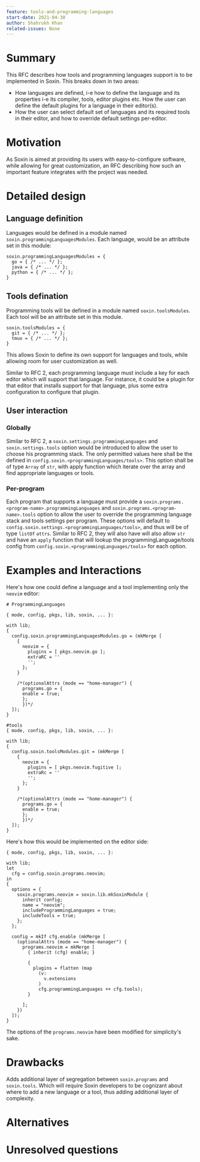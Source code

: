 ```yaml
---
feature: tools-and-programming-languages
start-date: 2021-04-30
author: Shahrukh Khan
related-issues: None
---
```


# Summary
[summary]: #summary

This RFC describes how tools and programming languages support is to be
implemented in Soxin. This breaks down in two areas:

* How languages are defined, i-e how to define the language and its properties
  i-e its compiler, tools, editor plugins etc. How the user can define the
  default plugins for a language in their editor(s).
* How the user can select default set of languages and its required tools in
  their editor, and how to override default settings per-editor.

# Motivation
[motivation]: #motivation

As Soxin is aimed at providing its users with easy-to-configure software, while
allowing for great customization, an RFC describing how such an important
feature integrates with the project was needed.

# Detailed design
[design]: #detailed-design

## Language definition

Languages would be defined in a module named `soxin.programmingLanguagesModules`.
Each language, would be an attribute set in this module:

```
soxin.programmingLanguagesModules = {
  go = { /* ... */ };
  java = { /* ... */ };
  python = { /* ... */ };
}
```
## Tools defination

Programming tools will be defined in a module named `soxin.toolsModules`.
Each tool will be an attribute set in this module.

```
soxin.toolsModules = {
  git = { /* ... */ };
  tmux = { /* ... */ };
}
```
This allows Soxin to define its own support for languages and tools, while
allowing room for user customization as well.

Similar to RFC 2, each programming language must include a key for each editor
which will support that language.  For instance, it could be a plugin for that
editor that installs support for that language, plus some extra configuration
to configure that plugin.

## User interaction

### Globally

Similar to RFC 2, a `soxin.settings.programmingLanguages` and
`soxin.settings.tools` option would be introduced to allow the user
to choose his programming stack. The only permitted values here shall be the
defined in `config.soxin.<programmingLanguages/tools>`. This option shall be of type
`Array` of `str`, with apply function which iterate over the array and find
appropriate languages or tools.

### Per-program

Each program that supports a language must provide a
`soxin.programs.<program-name>.programmingLanguages` and
`soxin.programs.<program-name>.tools` option to allow the user to
override the programming language stack and tools settings per program. These options will default
to `config.soxin.settings.<programmingLanguages/tools>`, and thus will be of type `listOf`
`attrs`. Similar to RFC 2, they will also have will also allow `str` and have
an `apply` function that will lookup the programmingLanguage/tools config from `config.soxin.<programmingLanguages/tools>`
for each option.

# Examples and Interactions
[examples-and-interactions]: #examples-and-interactions

Here's how one could define a language and a tool implementing only the `neovim`
editor:

```
# ProgrammingLanguages

{ mode, config, pkgs, lib, soxin, ... }:

with lib;
{
  config.soxin.programmingLanguagesModules.go = (mkMerge [
    {
      neovim = {
        plugins = [ pkgs.neovim.go ];
        extraRC = ''
        '';
      };
    }

    /*(optionalAttrs (mode == "home-manager") {
      programs.go = {
      enable = true;
      };
      })*/
  ]);
}

#tools
{ mode, config, pkgs, lib, soxin, ... }:

with lib;
{
  config.soxin.toolsModules.git = (mkMerge [
    {
      neovim = {
        plugins = [ pkgs.neovim.fugitive ];
        extraRc = ''
        '';
      };
    }

    /*(optionalAttrs (mode == "home-manager") {
      programs.go = {
      enable = true;
      };
      })*/
  ]);
}
```

Here's how this would be implemented on the editor side:

```
{ mode, config, pkgs, lib, soxin, ... }:

with lib;
let
  cfg = config.soxin.programs.neovim;
in
{
  options = {
    soxin.programs.neovim = soxin.lib.mkSoxinModule {
      inherit config;
      name = "neovim";
      includeProgrammingLanguages = true;
      includeTools = true;
    };
  };

  config = mkIf cfg.enable (mkMerge [
    (optionalAttrs (mode == "home-manager") {
      programs.neovim = mkMerge [
        { inherit (cfg) enable; }

        {
          plugins = flatten (map
            (v:
              v.extensions
            )
            cfg.programmingLanguages ++ cfg.tools);
        }

      ];
    })
  ]);
}
```

The options of the `programs.neovim` have been modified for simplicity's sake.


# Drawbacks
[drawbacks]: #drawbacks

Adds additional layer of segregation between `soxin.programs` and
`soxin.tools`. Which will require Soxin developers to be cognizant
about where to add a new language or a tool, thus adding additional layer of
complexity.

# Alternatives
[alternatives]: #alternatives


# Unresolved questions
[unresolved]: #unresolved-questions


